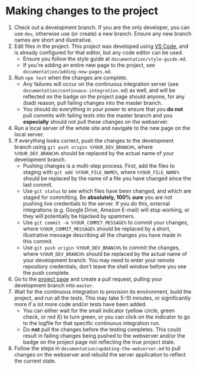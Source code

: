 # Making changes to the project

1. Check out a development branch. If you are the only developer, you can use `dev`, otherwise use (or create) a new branch. Ensure any new branch names are short and illustrative.
2. Edit files in the project. This project was developed using [VS Code](https://code.visualstudio.com/), and is already configured for that editor, but any code editor can be used.
    * Ensure you follow the style guide at `documentation/style-guide.md`.
    * If you're adding an entire new page to the project, see `documentation/adding-new-pages.md`.
3. Run `npm test` when the changes are complete.
    * Any failures will occur on the continuous integration server (see `documentation/continuous-integration.md`) as well, and will be reflected on the badge on the project page should anyone, for any (bad) reason, pull failing changes into the master branch.
    * You should do everything in your power to ensure that you **do not** pull commits with failing tests into the master branch and you **especially** should not pull these changes on the webserver.
4. Run a local server of the whole site and navigate to the new page on the local server.
5. If everything looks correct, push the changes to the development branch using `git push origin %YOUR_DEV_BRANCH%`, where `%YOUR_DEV_BRANCH%` should be replaced by the actual name of your development branch.
    * Pushing changes is a multi-step process. First, add the files to staging with `git add %YOUR_FILE_NAME%`, where `%YOUR_FILE_NAME%` should be replaced by the name of a file you have changed since the last commit.
    * Use `git status` to see which files have been changed, and which are staged for committing. Be **absolutely, 100% sure** you are not pushing live credentials to the server. If you do this, external integrations (e.g. Google Drive, Amazon E-mail) will stop working, or they will potentially be hijacked by spammers.
    * Use `git commit -m %YOUR_COMMIT_MESSAGE%` to commit your changes, where `%YOUR_COMMIT_MESSAGE%` should be replaced by a short, illustrative message describing all the changes you have made in this commit.
    * Use `git push origin %YOUR_DEV_BRANCH%` to commit the changes, where `%YOUR_DEV_BRANCH%` should be replaced by the actual name of your development branch. You may need to enter your remote repository credentials; don't leave the shell window before you see the push complete.
6. Go to the [project page](https://github.com/ice-nine-as/hellox-client) and create a pull request, pulling your development branch into `master`.
7. Wait for the continuous integration to provision its environment, build the project, and run all the tests. This may take 5-10 minutes, or significantly more if a lot more code and/or tests have been added.
    * You can either wait for the small indicator (yellow circle, green check, or red X) to turn green, or you can click on the indicator to go to the logfile for that specific continuous integration run.
    * Do **not** pull the changes before the testing completes. This could result in failing changes being pushed to the webserver and/or the badge on the project page not reflecting the true project state.
8. Follow the steps in `documentation/updating-the-webserver.md` to pull changes on the webserver and rebuild the server application to reflect the current state.
